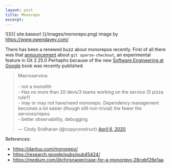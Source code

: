 ```yaml
---
layout: post
title: Monorepo
excerpt: 
---
```


![]({{ site.baseurl }}/images/monorepo.png)
image by https://www.owendavey.com/

There has been a renewed buzz about monorepos recently.
First of all there was that [announcement](https://github.blog/2020-01-17-bring-your-monorepo-down-to-size-with-sparse-checkout/) about `git sparse-checkout`, an experimental feature in Git 2.25.0 
Perhaphs because of the new [Software Engineering at Google](https://amzn.to/2RKSkDA) book was recently published.


<blockquote class="twitter-tweet"><p lang="en" dir="ltr">Macroservice:<br><br>- not a monolith<br>- Has no more than 20 devs/3 teams working on the service (5 pizza rule?)<br>- may or may not have/need monorepo. Dependency management becomes a lot easier (though still non-trivial) the fewer the services/repos<br>- better observability, debugging</p>&mdash; Cindy Sridharan (@copyconstruct) <a href="https://twitter.com/copyconstruct/status/1247131341851783168?ref_src=twsrc%5Etfw">April 6, 2020</a></blockquote> <script async src="https://platform.twitter.com/widgets.js" charset="utf-8"></script>

References:
- https://danluu.com/monorepo/
- https://research.google/pubs/pub45424/
- https://medium.com/@chrisnager/case-for-a-monorepo-28cebf26e1aa